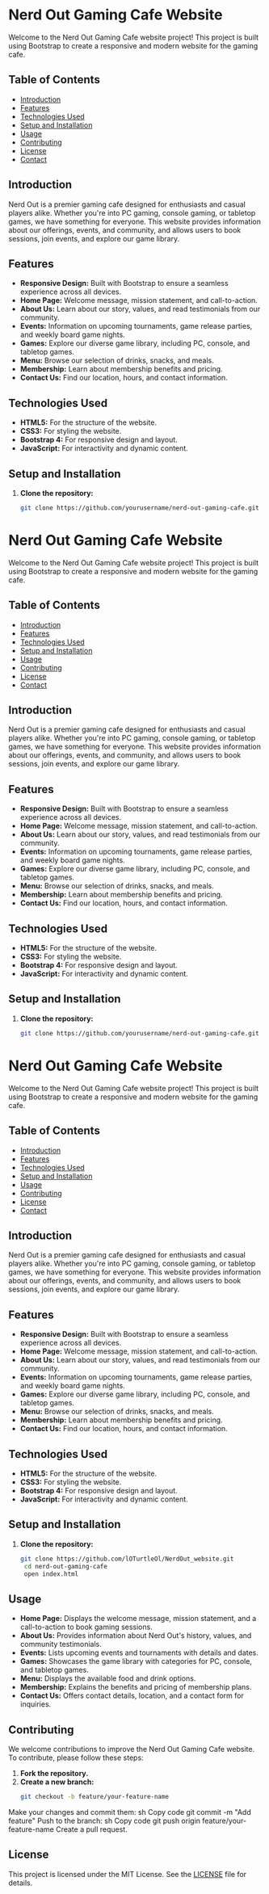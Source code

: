 # Nerd Out Gaming Cafe Website

Welcome to the Nerd Out Gaming Cafe website project! This project is built using Bootstrap to create a responsive and modern website for the gaming cafe.

## Table of Contents

- [Introduction](#introduction)
- [Features](#features)
- [Technologies Used](#technologies-used)
- [Setup and Installation](#setup-and-installation)
- [Usage](#usage)
- [Contributing](#contributing)
- [License](#license)
- [Contact](#contact)

## Introduction

Nerd Out is a premier gaming cafe designed for enthusiasts and casual players alike. Whether you're into PC gaming, console gaming, or tabletop games, we have something for everyone. This website provides information about our offerings, events, and community, and allows users to book sessions, join events, and explore our game library.

## Features

- **Responsive Design:** Built with Bootstrap to ensure a seamless experience across all devices.
- **Home Page:** Welcome message, mission statement, and call-to-action.
- **About Us:** Learn about our story, values, and read testimonials from our community.
- **Events:** Information on upcoming tournaments, game release parties, and weekly board game nights.
- **Games:** Explore our diverse game library, including PC, console, and tabletop games.
- **Menu:** Browse our selection of drinks, snacks, and meals.
- **Membership:** Learn about membership benefits and pricing.
- **Contact Us:** Find our location, hours, and contact information.

## Technologies Used

- **HTML5:** For the structure of the website.
- **CSS3:** For styling the website.
- **Bootstrap 4:** For responsive design and layout.
- **JavaScript:** For interactivity and dynamic content.

## Setup and Installation

1. **Clone the repository:**
   ```sh
   git clone https://github.com/yourusername/nerd-out-gaming-cafe.git
# Nerd Out Gaming Cafe Website

Welcome to the Nerd Out Gaming Cafe website project! This project is built using Bootstrap to create a responsive and modern website for the gaming cafe.

## Table of Contents

- [Introduction](#introduction)
- [Features](#features)
- [Technologies Used](#technologies-used)
- [Setup and Installation](#setup-and-installation)
- [Usage](#usage)
- [Contributing](#contributing)
- [License](#license)
- [Contact](#contact)

## Introduction

Nerd Out is a premier gaming cafe designed for enthusiasts and casual players alike. Whether you're into PC gaming, console gaming, or tabletop games, we have something for everyone. This website provides information about our offerings, events, and community, and allows users to book sessions, join events, and explore our game library.

## Features

- **Responsive Design:** Built with Bootstrap to ensure a seamless experience across all devices.
- **Home Page:** Welcome message, mission statement, and call-to-action.
- **About Us:** Learn about our story, values, and read testimonials from our community.
- **Events:** Information on upcoming tournaments, game release parties, and weekly board game nights.
- **Games:** Explore our diverse game library, including PC, console, and tabletop games.
- **Menu:** Browse our selection of drinks, snacks, and meals.
- **Membership:** Learn about membership benefits and pricing.
- **Contact Us:** Find our location, hours, and contact information.

## Technologies Used

- **HTML5:** For the structure of the website.
- **CSS3:** For styling the website.
- **Bootstrap 4:** For responsive design and layout.
- **JavaScript:** For interactivity and dynamic content.

## Setup and Installation

1. **Clone the repository:**
   ```sh
   git clone https://github.com/yourusername/nerd-out-gaming-cafe.git
# Nerd Out Gaming Cafe Website

Welcome to the Nerd Out Gaming Cafe website project! This project is built using Bootstrap to create a responsive and modern website for the gaming cafe.

## Table of Contents

- [Introduction](#introduction)
- [Features](#features)
- [Technologies Used](#technologies-used)
- [Setup and Installation](#setup-and-installation)
- [Usage](#usage)
- [Contributing](#contributing)
- [License](#license)
- [Contact](#contact)

## Introduction

Nerd Out is a premier gaming cafe designed for enthusiasts and casual players alike. Whether you're into PC gaming, console gaming, or tabletop games, we have something for everyone. This website provides information about our offerings, events, and community, and allows users to book sessions, join events, and explore our game library.

## Features

- **Responsive Design:** Built with Bootstrap to ensure a seamless experience across all devices.
- **Home Page:** Welcome message, mission statement, and call-to-action.
- **About Us:** Learn about our story, values, and read testimonials from our community.
- **Events:** Information on upcoming tournaments, game release parties, and weekly board game nights.
- **Games:** Explore our diverse game library, including PC, console, and tabletop games.
- **Menu:** Browse our selection of drinks, snacks, and meals.
- **Membership:** Learn about membership benefits and pricing.
- **Contact Us:** Find our location, hours, and contact information.

## Technologies Used

- **HTML5:** For the structure of the website.
- **CSS3:** For styling the website.
- **Bootstrap 4:** For responsive design and layout.
- **JavaScript:** For interactivity and dynamic content.

## Setup and Installation

1. **Clone the repository:**
   ```sh
   git clone https://github.com/lOTurtleOl/NerdOut_website.git
    cd nerd-out-gaming-cafe
    open index.html

## Usage

- **Home Page:** Displays the welcome message, mission statement, and a call-to-action to book gaming sessions.
- **About Us:** Provides information about Nerd Out's history, values, and community testimonials.
- **Events:** Lists upcoming events and tournaments with details and dates.
- **Games:** Showcases the game library with categories for PC, console, and tabletop games.
- **Menu:** Displays the available food and drink options.
- **Membership:** Explains the benefits and pricing of membership plans.
- **Contact Us:** Offers contact details, location, and a contact form for inquiries.

## Contributing

We welcome contributions to improve the Nerd Out Gaming Cafe website. To contribute, please follow these steps:

1. **Fork the repository.**
2. **Create a new branch:**
   ```sh
   git checkout -b feature/your-feature-name
Make your changes and commit them:
sh
Copy code
git commit -m "Add feature"
Push to the branch:
sh
Copy code
git push origin feature/your-feature-name
Create a pull request.

## License

This project is licensed under the MIT License. See the [LICENSE](LICENSE) file for details.
